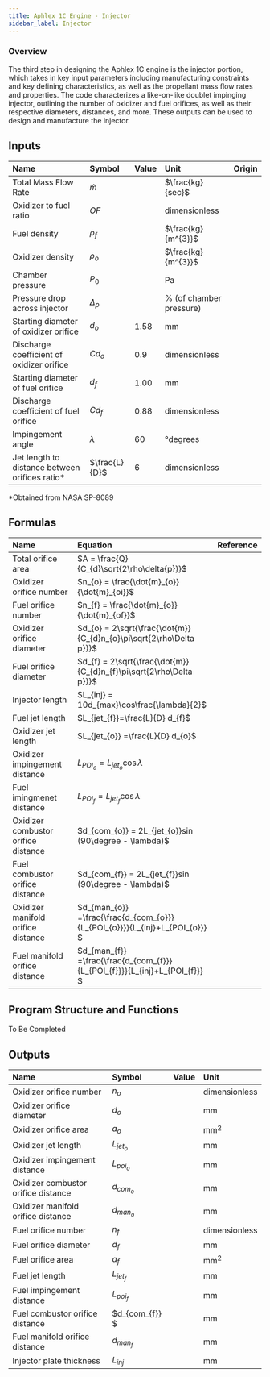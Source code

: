 ```yaml
---
title: Aphlex 1C Engine - Injector
sidebar_label: Injector
---
```


### Overview
The third step in designing the Aphlex 1C engine is the injector portion, which takes in key input parameters including manufacturing constraints and key defining characteristics, as well as the propellant mass flow rates and properties. The code characterizes a like-on-like doublet impinging injector, outlining the number of oxidizer and fuel orifices, as well as their respective diameters, distances, and more. These outputs can be used to design and manufacture the injector.

## Inputs
| Name | Symbol | Value | Unit | Origin |
| :----------- | :------------ | :--- | :--- | :--- |
| Total Mass Flow Rate | $\dot{m}$ | | $\frac{kg}{sec}$ | |
| Oxidizer to fuel ratio | $OF$ | | dimensionless | |
| Fuel density | $\rho_{f}$  | | $\frac{kg}{m^{3}}$ | |
| Oxidizer density | $\rho_{o}$ | | $\frac{kg}{m^{3}}$ | |
| Chamber pressure | $P_{0}$ | | Pa | |
| Pressure drop across injector | $\Delta_{p}$ | | % (of chamber pressure) | |
| Starting diameter of oxidizer orifice | $d_{o}$ | 1.58 | mm | |
| Discharge coefficient of oxidizer orifice | $Cd_{o}$ | 0.9 | dimensionless | |
| Starting diameter of fuel orifice | $d_{f}$ | 1.00 | mm | |
| Discharge coefficient of fuel orifice | $Cd_{f}$ | 0.88 | dimensionless | | 
| Impingement angle | $\lambda$ | 60 | °degrees | | |
| Jet length to distance between orifices ratio* | $\frac{L}{D}$ | 6 | dimensionless | |
*Obtained from NASA SP-8089

## Formulas
| Name | Equation | Reference |
| :- | :---------------------------------- | :------ |
| Total orifice area | $A = \frac{Q}{C_{d}\sqrt{2\rho\delta{p}}}$ | |
| Oxidizer orifice number | $n_{o} = \frac{\dot{m}_{o}}{\dot{m}_{oi}}$| |
| Fuel orifice number | $n_{f} = \frac{\dot{m}_{o}}{\dot{m}_{of}}$|  |
| Oxidizer orifice diameter | $d_{o} = 2\sqrt{\frac{\dot{m}}{C_{d}n_{o}\pi\sqrt{2\rho\Delta p}}}$ | |
| Fuel orifice diameter |$d_{f} = 2\sqrt{\frac{\dot{m}}{C_{d}n_{f}\pi\sqrt{2\rho\Delta p}}}$ | |
| Injector length | $L_{inj} = 10d_{max}\cos\frac{\lambda}{2}$ | |
| Fuel jet length | $L_{jet_{f}}=\frac{L}{D} d_{f}$ | |
| Oxidizer jet length | $L_{jet_{o}} =\frac{L}{D} d_{o}$ | |
| Oxidizer impingement distance | $L_{POI_{o}} = L_{jet_{o}}\cos \lambda$
| Fuel imingmenet distance | $L_{POI_{f}} = L_{jet_{f}}\cos\lambda$
| Oxidizer combustor orifice distance | $d_{com_{o}} = 2L_{jet_{o}}sin (90\degree - \lambda)$| |
| Fuel combustor orifice distance | $d_{com_{f}} = 2L_{jet_{f}}sin (90\degree - \lambda)$| |
| Oxidizer manifold orifice distance |$d_{man_{o}} =\frac{\frac{d_{com_{o}}}{L_{POI_{o}}}}{L_{inj}+L_{POI_{o}}} $|
| Fuel manifold orifice distance | $d_{man_{f}} =\frac{\frac{d_{com_{f}}}{L_{POI_{f}}}}{L_{inj}+L_{POI_{f}}} $ |

## Program Structure and Functions
To Be Completed

## Outputs
| Name | Symbol | Value | Unit |
| :- | :---------------------------------- | :---- | :------ |
| Oxidizer orifice number | $n_{o}$| | dimensionless |
| Oxidizer orifice diameter | $d_{o}$ |  | mm |
| Oxidizer orifice area | $a_{o}$  | | mm$^{2}$ |
| Oxidizer jet length | $L_{jet_{o}}$ | | mm |
| Oxidizer impingement distance | $L_{poi_{o}}$ | | mm |
| Oxidizer combustor orifice distance | $d_{com_o}$ | | mm |
| Oxidizer manifold orifice distance | $d_{man_o}$ | | mm |
| Fuel orifice number | $n_{f}$ | | dimensionless |
| Fuel orifice diameter | $d_{f}$ | | mm |
| Fuel orifice area | $a_{f}$ | | mm$^{2}$ | 
| Fuel jet length | $L_{jet_{f}}$ | | mm |
| Fuel impingement distance | $L_{poi_{f}}$ | | mm |
| Fuel combustor orifice distance | $d_{com_{f}} $ | | mm |
| Fuel manifold orifice distance | $d_{man_{f}}$ | | mm |
| Injector plate thickness | $L_{inj}$ | | mm |
